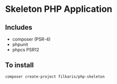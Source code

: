 # Skeleton PHP Application

## Includes

- composer (PSR-4)
- phpunit
- phpcs PSR12

## To install

```
composer create-project filkaris/php-skeleton
```

